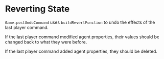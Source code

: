 # Reverting State

`Game.postUndoCommand` uses `buildRevertFunction` to undo the effects of the last player command.

If the last player command modified agent properties, their values should be changed back to what they were before.

If the last player command added agent properties, they should be deleted.
